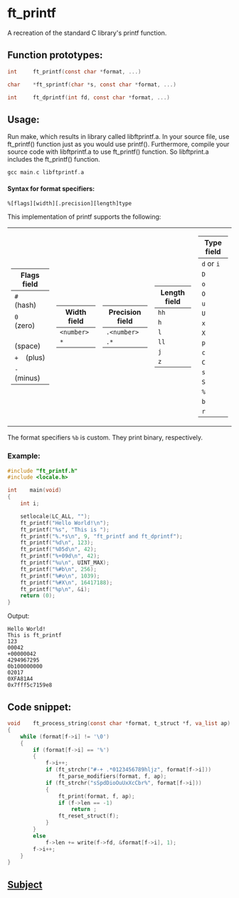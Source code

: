 # ft_printf

A recreation of the standard C library's printf function.

## Function prototypes:

```C
int		ft_printf(const char *format, ...)
```

```C
char	*ft_sprintf(char *s, const char *format, ...)
```

```C
int		ft_dprintf(int fd, const char *format, ...)
```

## Usage:

Run make, which results in library called libftprintf.a. In your source file, use ft_printf() function just as you would use printf(). Furthermore, compile your source code with libftprintf.a to use ft_printf() function. So libftprint.a includes the ft_printf() function.

```C
gcc main.c libftprintf.a
```

#### Syntax for format specifiers:
`%[flags][width][.precision][length]type`

This implementation of printf supports the following:
 
<table><tr>  
<td>
 
| Flags field            |
| ---------------------- |
| `#` &ensp; (hash)      |
| `0` &ensp; (zero)      |
| ` ` ` ` &ensp; (space) |
| `+` &ensp; (plus)      |
| `-` &ensp; (minus)     |


</td>
<td>

| Width field | 
| ----------- |
| `<number>`  |
| `*`         |

</td>
<td>

| Precision field |
| --------------- |
| `.<number>`     |
| `.*`            |

</td>
<td>

| Length field |
| ------------ |
| `hh`         |
| `h`          |
| `l`          |
| `ll`         |
| `j`          |
| `z`          |
  
</td>
<td>

| Type field |
| ---------- |
| `d` or `i` |
| `D`        |
| `o`        |
| `O`        |
| `u`        |
| `U`        |
| `x`        |
| `X`        |
| `p`        |
| `c`        |
| `C`        |
| `s`        |
| `S`        |
| `%`        |
| `b`        |
| `r`        |

</td>
</tr></table>

The format specifiers `%b` is custom. They print binary, respectively.

### Example:

```C
#include "ft_printf.h"
#include <locale.h>

int    main(void)
{
    int i;

    setlocale(LC_ALL, "");
    ft_printf("Hello World!\n");
    ft_printf("%s", "This is ");
    ft_printf("%.*s\n", 9, "ft_printf and ft_dprintf");
    ft_printf("%d\n", 123);
    ft_printf("%05d\n", 42);
    ft_printf("%+09d\n", 42);
    ft_printf("%u\n", UINT_MAX);
    ft_printf("%#b\n", 256);
    ft_printf("%#o\n", 1039);
    ft_printf("%#X\n", 16417188);
    ft_printf("%p\n", &i);
    return (0);
}
```
Output:
```
Hello World!
This is ft_printf
123
00042
+00000042
4294967295
0b100000000
02017
0XFA81A4
0x7fff5c7159e8
```

## Code snippet:

```C
void    ft_process_string(const char *format, t_struct *f, va_list ap)
{
    while (format[f->i] != '\0')
    {
        if (format[f->i] == '%')
        {
            f->i++;
            if (ft_strchr("#-+ .*0123456789hljz", format[f->i]))
                ft_parse_modifiers(format, f, ap);
            if (ft_strchr("sSpdDioOuUxXcCbr%", format[f->i]))
            {
                ft_print(format, f, ap);
                if (f->len == -1)
                    return ;
                ft_reset_struct(f);
            }
        }
        else
            f->len += write(f->fd, &format[f->i], 1);
        f->i++;
    }
}
```

## [Subject](https://github.com/fpetras/42-subjects/blob/master/ft_printf.en.pdf "ft_printf.en.pdf")
